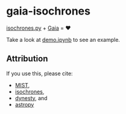 # gaia-isochrones
[isochrones.py](https://github.com/timothydmorton/isochrones) + [Gaia](https://sci.esa.int/web/gaia) = ❤️

Take a look at [demo.ipynb](demo.ipynb) to see an example.

## Attribution

If you use this, please cite:

* [MIST](http://waps.cfa.harvard.edu/MIST/references.html),
* [isochrones](http://adsabs.harvard.edu/cgi-bin/nph-bib_query?bibcode=2015ascl.soft03010M&data_type=BIBTEX&db_key=AST&nocookieset=1),
* [dynesty](https://arxiv.org/abs/1904.02180), and
* [astropy](https://www.astropy.org/acknowledging.html)
